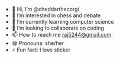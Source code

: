 - 👋 Hi, I’m @cheddarthecorgi
- 👀 I’m interested in chess and debate
- 🌱 I’m currently learning computer science
- 💞️ I’m looking to collaborate on coding
- 📫 How to reach me raj5244@gmail.com
- 😄 Pronouns: she/her
- ⚡ Fun fact: I love sticker

<!---
cheddarthecorgi/cheddarthecorgi is a ✨ special ✨ repository because its `README.md` (this file) appears on your GitHub profile.
You can click the Preview link to take a look at your changes.
--->
